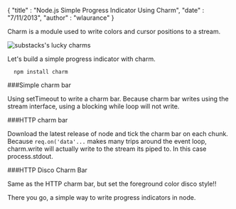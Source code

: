 {
  "title" : "Node.js Simple Progress Indicator Using Charm", 
  "date" : "7/11/2013",
  "author" : "wlaurance"
}

Charm is a module used to write colors and cursor positions to a stream.

![substacks's lucky charms](http://substack.net/images/charms.png)

Let's build a simple progress indicator with charm.

```
  npm install charm
```

###Simple charm bar

<script src="https://gist.github.com/wlaurance/5980479.js"></script>

Using setTimeout to write a charm bar. Because charm bar writes using
the stream interface, using a blocking while loop will not write.

###HTTP charm bar

<script src="https://gist.github.com/wlaurance/5980708.js"></script>

Download the latest release of node and tick the charm bar on each
chunk. Because `req.on('data'...` makes many trips around the event
loop, charm.write will actually write to the stream its piped to. In
this case process.stdout.

###HTTP Disco Charm Bar

<script src="https://gist.github.com/wlaurance/5980789.js"></script>

Same as the HTTP charm bar, but set the foreground color disco style!!


There you go, a simple way to write progress indicators in node.

